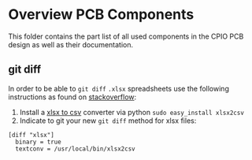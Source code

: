 # Overview PCB Components

This folder contains the part list of all used components in the CPIO PCB design as well as their documentation.

## git diff

In order to be able to `git diff` `.xlsx` spreadsheets use the following instructions as found on [stackoverflow](http://stackoverflow.com/questions/17083502/how-to-perform-better-document-version-control-on-excel-files-and-sql-schema-fil#17106035):
 1. Install a [xlsx to csv](https://github.com/dilshod/xlsx2csv) converter via python `sudo easy_install xlsx2csv`
 2. Indicate to git your new `git diff` method for xlsx files:
```
[diff "xlsx"]
  binary = true
  textconv = /usr/local/bin/xlsx2csv
```
